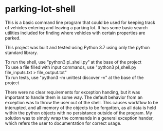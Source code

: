 # parking-lot-shell
This is a basic command line program that could be used for keeping track of vehicles entering and leaving a parking lot.  It has some basic search utilities included for finding where vehicles with certain properties are parked.  

This project was built and tested using Python 3.7 using only the python standard library.  

To run the shell, use "python3 pl_shell.py" at the base of the project  
To use a file filled with input commands, use "python3 pl_shell.py file_inputs.txt > file_output.txt"  
To run tests, use "python3 -m unittest discover -v" at the base of the project  

There were no clear requirements for exception handing, but it was important to handle them in some way. The default behavior from an exception was to throw the user out of the shell.  This causes workflow to be interupted, and all memory of the objects to be forgotten, as all data is held within the python objects with no persistance outside of the program.  My solution was to simply wrap the commands in a general exception hander, which refers the user to documentation for correct usage.

